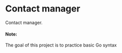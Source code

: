 # Contact manager

Contact manager.

#### Note:
The goal of this project is to practice basic Go syntax